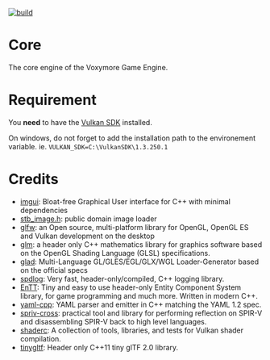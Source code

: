 [![build](https://github.com/Sayama3/VoxymoreCore/actions/workflows/cmake.yml/badge.svg)](https://github.com/Sayama3/VoxymoreCore/actions/workflows/cmake.yml)

# Core
 
The core engine of the Voxymore Game Engine.

# Requirement

You **need** to have the [Vulkan SDK]() installed.

On windows, do not forget to add the installation path to the environement variable.
ie. `VULKAN_SDK=C:\VulkanSDK\1.3.250.1`

# Credits

- [imgui](https://github.com/ocornut/imgui): Bloat-free Graphical User interface for C++ with minimal dependencies
- [stb_image.h](https://github.com/nothings/stb/blob/master/stb_image.h): public domain image loader
- [glfw](https://www.glfw.org): an Open source, multi-platform library for OpenGL, OpenGL ES and Vulkan development on the desktop
- [glm](https://github.com/g-truc/glm): a header only C++ mathematics library for graphics software based on the OpenGL Shading Language (GLSL) specifications.
- [glad](https://glad.dav1d.de): Multi-Language GL/GLES/EGL/GLX/WGL Loader-Generator based on the official specs
- [spdlog](https://github.com/gabime/spdlog): Very fast, header-only/compiled, C++ logging library.
- [EnTT](https://github.com/skypjack/entt): Tiny and easy to use header-only Entity Component System library, for game programming and much more. Written in modern C++.
- [yaml-cpp](https://github.com/jbeder/yaml-cpp): YAML parser and emitter in C++ matching the YAML 1.2 spec.
- [spriv-cross](https://github.com/KhronosGroup/SPIRV-Cross): practical tool and library for performing reflection on SPIR-V and disassembling SPIR-V back to high level languages.
- [shaderc](https://github.com/google/shaderc): A collection of tools, libraries, and tests for Vulkan shader compilation.
- [tinygltf](https://github.com/syoyo/tinygltf): Header only C++11 tiny glTF 2.0 library.
